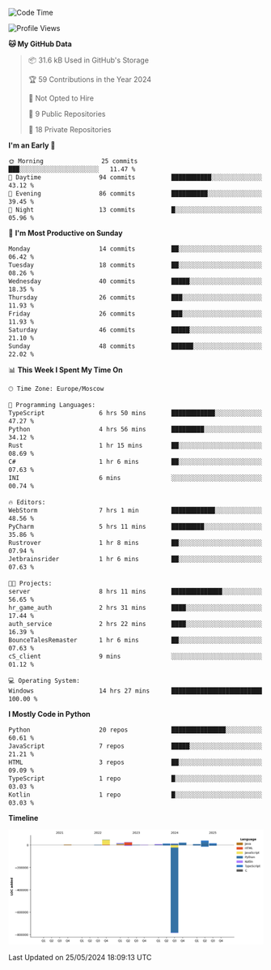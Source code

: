 <!--START_SECTION:waka-->
![Code Time](http://img.shields.io/badge/Code%20Time-343%20hrs%2025%20mins-blue)

![Profile Views](http://img.shields.io/badge/Profile%20Views-0-blue)

**🐱 My GitHub Data** 

> 📦 31.6 kB Used in GitHub's Storage 
 > 
> 🏆 59 Contributions in the Year 2024
 > 
> 🚫 Not Opted to Hire
 > 
> 📜 9 Public Repositories 
 > 
> 🔑 18 Private Repositories 
 > 
**I'm an Early 🐤** 

```text
🌞 Morning                25 commits          ███░░░░░░░░░░░░░░░░░░░░░░   11.47 % 
🌆 Daytime                94 commits          ███████████░░░░░░░░░░░░░░   43.12 % 
🌃 Evening                86 commits          ██████████░░░░░░░░░░░░░░░   39.45 % 
🌙 Night                  13 commits          █░░░░░░░░░░░░░░░░░░░░░░░░   05.96 % 
```
📅 **I'm Most Productive on Sunday** 

```text
Monday                   14 commits          ██░░░░░░░░░░░░░░░░░░░░░░░   06.42 % 
Tuesday                  18 commits          ██░░░░░░░░░░░░░░░░░░░░░░░   08.26 % 
Wednesday                40 commits          █████░░░░░░░░░░░░░░░░░░░░   18.35 % 
Thursday                 26 commits          ███░░░░░░░░░░░░░░░░░░░░░░   11.93 % 
Friday                   26 commits          ███░░░░░░░░░░░░░░░░░░░░░░   11.93 % 
Saturday                 46 commits          █████░░░░░░░░░░░░░░░░░░░░   21.10 % 
Sunday                   48 commits          ██████░░░░░░░░░░░░░░░░░░░   22.02 % 
```


📊 **This Week I Spent My Time On** 

```text
🕑︎ Time Zone: Europe/Moscow

💬 Programming Languages: 
TypeScript               6 hrs 50 mins       ████████████░░░░░░░░░░░░░   47.27 % 
Python                   4 hrs 56 mins       █████████░░░░░░░░░░░░░░░░   34.12 % 
Rust                     1 hr 15 mins        ██░░░░░░░░░░░░░░░░░░░░░░░   08.69 % 
C#                       1 hr 6 mins         ██░░░░░░░░░░░░░░░░░░░░░░░   07.63 % 
INI                      6 mins              ░░░░░░░░░░░░░░░░░░░░░░░░░   00.74 % 

🔥 Editors: 
WebStorm                 7 hrs 1 min         ████████████░░░░░░░░░░░░░   48.56 % 
PyCharm                  5 hrs 11 mins       █████████░░░░░░░░░░░░░░░░   35.86 % 
Rustrover                1 hr 8 mins         ██░░░░░░░░░░░░░░░░░░░░░░░   07.94 % 
Jetbrainsrider           1 hr 6 mins         ██░░░░░░░░░░░░░░░░░░░░░░░   07.63 % 

🐱‍💻 Projects: 
server                   8 hrs 11 mins       ██████████████░░░░░░░░░░░   56.65 % 
hr_game_auth             2 hrs 31 mins       ████░░░░░░░░░░░░░░░░░░░░░   17.44 % 
auth_service             2 hrs 22 mins       ████░░░░░░░░░░░░░░░░░░░░░   16.39 % 
BounceTalesRemaster      1 hr 6 mins         ██░░░░░░░░░░░░░░░░░░░░░░░   07.63 % 
cS_client                9 mins              ░░░░░░░░░░░░░░░░░░░░░░░░░   01.12 % 

💻 Operating System: 
Windows                  14 hrs 27 mins      █████████████████████████   100.00 % 
```

**I Mostly Code in Python** 

```text
Python                   20 repos            ███████████████░░░░░░░░░░   60.61 % 
JavaScript               7 repos             █████░░░░░░░░░░░░░░░░░░░░   21.21 % 
HTML                     3 repos             ██░░░░░░░░░░░░░░░░░░░░░░░   09.09 % 
TypeScript               1 repo              █░░░░░░░░░░░░░░░░░░░░░░░░   03.03 % 
Kotlin                   1 repo              █░░░░░░░░░░░░░░░░░░░░░░░░   03.03 % 
```



**Timeline**

![Lines of Code chart](https://raw.githubusercontent.com/adlemx/adlemx/main/assets/bar_graph.png)


 Last Updated on 25/05/2024 18:09:13 UTC
<!--END_SECTION:waka-->
